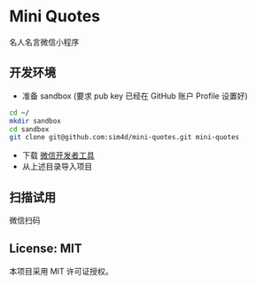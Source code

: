 # Mini Quotes
名人名言微信小程序


## 开发环境
- 准备 sandbox (要求 pub key 已经在 GitHub 账户 Profile 设置好)

```bash
cd ~/
mkdir sandbox
cd sandbox
git clone git@github.com:sim4d/mini-quotes.git mini-quotes
```

- 下载 [微信开发者工具](https://developers.weixin.qq.com/miniprogram/dev/devtools/download.html)
- 从上述目录导入项目

## 扫描试用
微信扫码



## License: MIT
本项目采用 MIT 许可证授权。
